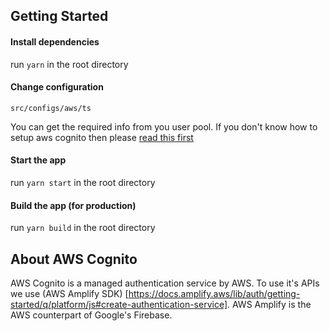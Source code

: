 ## Getting Started

#### Install dependencies

run `yarn` in the root directory

#### Change configuration

`src/configs/aws/ts`

You can get the required info from you user pool. If you don't know how to setup aws cognito then please [read this first](https://dev.to/mubbashir10/implement-auth-in-react-easily-using-aws-cognito-5bhi)

#### Start the app

run `yarn start` in the root directory

#### Build the app (for production)

run `yarn build` in the root directory

## About AWS Cognito

AWS Cognito is a managed authentication service by AWS. To use it's APIs we use (AWS Amplify SDK) [https://docs.amplify.aws/lib/auth/getting-started/q/platform/js#create-authentication-service]. AWS Amplify is the AWS counterpart of Google's Firebase.
